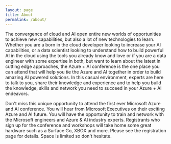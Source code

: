 ```yaml
---
layout: page
title: About
permalink: /about/
---
```


The convergence of cloud and AI open entire new worlds of opportunities to achieve new capabilities, but also a lot of new technologies to learn. Whether you are a born in the cloud developer looking to increase your AI capabilities, or a data scientist looking to understand how to build powerful AI in the cloud using the tools you already know and love or if you are a data engineer with some expertise in both, but want to learn about the latest in cutting edge approaches, the Azure + AI conference is the one place you can attend that will help you tie the Azure and AI together in order to build amazing AI powered solutions. In this casual environment, experts are here to talk to you, share their knowledge and experience and to help you build the knowledge, skills and network you need to succeed in your Azure + AI endeavors.

Don't miss this unique opportunity to attend the first ever Microsoft Azure and AI conference. You will hear from Microsoft Executives on their exciting Azure and AI future. You will have the opportunity to train and network with the Microsoft engineers and Azure & AI industry experts. Registrants who sign up for the conference and workshops will take home some great hardware such as a Surface Go, XBOX and more. Please see the registration page for details. Space is limited so don't hesitate.

[AzureAIConference-organization]: https://azureaiconference.github.io
